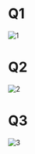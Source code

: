 # Q1
![1](https://i.ibb.co/3Tyc6YW/1.jpg)

# Q2
![2](https://i.ibb.co/G3chjW4/2.jpg)

# Q3
![3](https://i.ibb.co/TgSmmLm/3.jpg)
